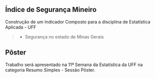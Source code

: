## Índice de Segurança Mineiro

Construção de um Indicador Composto para a disciplina de Estatística Aplicada - UFF

>- Segurança no estado de Minas Gerais

## Pôster

Trabalho será apresentado na 11ª Semana da Estatística da UFF na categoria Resumo Simples - Sessão Pôster.
